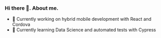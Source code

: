 ### Hi there 👋. About me.

- 🔭 Currently working on hybrid mobile development with React and Cordova
- 🌱 Currently learning Data Science and automated tests with Cypress

